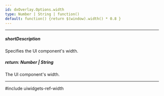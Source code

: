 ```yaml
---
id: dxOverlay.Options.width
type: Number | String | function()
default: function() {return $(window).width() * 0.8 }
---
```

---
##### shortDescription
Specifies the UI component's width.

##### return: Number | String
The UI component's width.

---
#include uiwidgets-ref-width